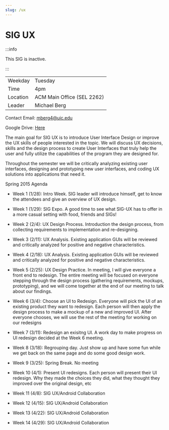 ```yaml
---
slug: /ux
---
```


# SIG UX

:::info

This SIG is inactive.

:::

|          |                            |
| -------- | -------------------------- |
| Weekday  | Tuesday                    |
| Time     | 4pm                        |
| Location | ACM Main Office (SEL 2262) |
| Leader   | Michael Berg               |

Contact Email: <mberg4@uic.edu>

Google Drive: [Here](https://drive.google.com/folderview?id=0B9cbMzre6ZSZbVVzaUlBLWNhX2c&usp=sharing)

The main goal for SIG UX is to introduce User Interface Design or improve the UX skills of people interested in the topic. We will discuss UX decisions, skills and the design process to create User Interfaces that truly help the user and fully utilize the capabilities of the program they are designed for.

Throughout the semester we will be critically analyzing existing user interfaces, designing and prototyping new user interfaces, and coding UX solutions into applications that need it.

Spring 2015 Agenda

- Week 1 (1/28): Intro Week. SIG leader will introduce himself, get to know the attendees and give an overview of UX design.

- Week 1 (1/29): SIG Expo. A good time to see what SIG-UX has to offer in a more casual setting with food, friends and SIGs!

- Week 2 (2/4): UX Design Process. Introduction the design process, from collecting requirements to implementation and re-designing.

- Week 3 (2/11): UX Analysis. Existing application GUIs will be reviewed and critically analyzed for positive and negative characteristics.

- Week 4 (2/18): UX Analysis. Existing application GUIs will be reviewed and critically analyzed for positive and negative characteristics.

- Week 5 (2/25): UX Design Practice. In meeting, I will give everyone a front end to redesign. The entire meeting will be focused on everyone stepping through the design process (gathering requirements, mockups, prototyping), and we will come together at the end of our meeting to talk about our findings.

- Week 6 (3/4): Choose an UI to Redesign. Everyone will pick the UI of an existing product they want to redesign. Each person will then apply the design process to make a mockup of a new and improved UI. After everyone chooses, we will use the rest of the meeting for working on our redesigns

- Week 7 (3/11): Redesign an exisitng UI. A work day to make progress on UI redesign decided at the Week 6 meeting.

- Week 8 (3/18): Regrouping day. Just show up and have some fun while we get back on the same page and do some good design work.

- Week 9 (3/25): Spring Break. No meeting

- Week 10 (4/1): Present UI redesigns. Each person will present their UI redesign. Why they made the choices they did, what they thought they improved over the original design, etc

- Week 11 (4/8): SIG UX/Android Collaboration

- Week 12 (4/15): SIG UX/Android Collaboration

- Week 13 (4/22): SIG UX/Android Collaboration

- Week 14 (4/29): SIG UX/Android Collaboration

